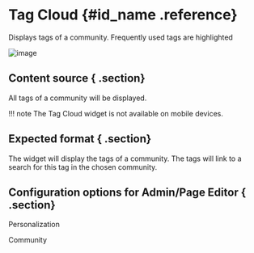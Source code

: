 # Tag Cloud {#id_name .reference}

Displays tags of a community. Frequently used tags are highlighted

![image](images/image111.png)

## Content source { .section}

All tags of a community will be displayed.

!!! note
    The Tag Cloud widget is not available on mobile devices.

## Expected format { .section}

The widget will display the tags of a community. The tags will link to a search for this tag in the chosen community.

## Configuration options for Admin/Page Editor { .section}

Personalization

Community

